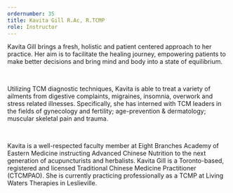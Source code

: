 ```yaml
---
ordernumber: 35
title: Kavita Gill R.Ac, R.TCMP
role: Instructor
---
```

Kavita Gill brings a fresh, holistic and patient centered approach to her practice. Her aim is to facilitate the healing journey, empowering patients to make better decisions and bring mind and body into a state of equilibrium.

​

Utilizing TCM diagnostic techniques, Kavita is able to treat a variety of ailments from digestive complaints, migraines, insomnia, overwork and stress related illnesses. Specifically, she has interned with TCM leaders in the fields of gynecology and fertility; age-prevention & dermatology; muscular skeletal pain and trauma.

​

Kavita is a well-respected faculty member at Eight Branches Academy of Eastern Medicine instructing Advanced Chinese Nutrition to the next generation of acupuncturists and herbalists. Kavita Gill is a Toronto-based, registered and licensed Traditional Chinese Medicine Practitioner (CTCMPAO). She is currently practicing professionally as a TCMP at Living Waters Therapies in Leslieville.